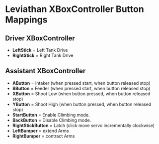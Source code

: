 # Leviathan XBoxController Button Mappings

## Driver XBoxController
- **LeftStick** = Left Tank Drive
- **RightStick** = Right Tank Drive

## Assistant XBoxController
- **AButton** = Intaker  (when pressed start, when button released stop)
- **BButton** = Feeder (when pressed start, when button released stop)
- **XButton** = Shoot Low  (when button pressed, when button released stop)
- **YButton** = Shoot High (when button pressed, when button released stop)
- **StartButton** = Enable Climbing mode.
- **BackButton** = Disable Climbing mode.
- **RightStickButton** = Latch  (click move servo incrementally clockwise)
- **LeftBumper** = extend Arms 
- **RightBumper** = contract Arms
